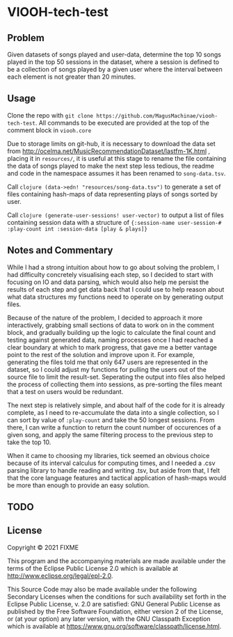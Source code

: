 # VIOOH-tech-test

## Problem
Given datasets of songs played and user-data, determine the top 10 songs played in the top 50 sessions
in the dataset, where a session is defined to be a collection of songs played by a given user where the interval between each element is not greater than 20 minutes.

## Usage

Clone the repo with ```git clone https://github.com/MagusMachinae/viooh-tech-test```. All
commands to be executed are provided at the top of the comment block in ```viooh.core```

Due to storage limits on git-hub, it is necessary to download the data set from
http://ocelma.net/MusicRecommendationDataset/lastfm-1K.html
, placing it in ```resources/```, it is useful at this stage to rename the file containing the data of songs played to make the next step less tedious, the readme and code in the namespace assumes it has been renamed to ```song-data.tsv```.

Call ```clojure (data->edn! "resources/song-data.tsv")``` to generate a set of files containing hash-maps of data representing plays of songs sorted by user.

Call ```clojure (generate-user-sessions! user-vector)``` to output a list of files containing session data with a structure of ```{:session-name user-session-# :play-count int :session-data [play & plays]}```

## Notes and Commentary
While I had a strong intuition about how to go about solving the problem, I had difficulty concretely visualising each step, so I decided to start with focusing on IO and data parsing, which would also help me persist the results of each step and get data back that I could use to help reason about what data structures my functions need to operate on by generating output files.

Because of the nature of the problem, I decided to approach it more interactively, grabbing small sections of data to work on in the comment block, and gradually building up the logic to calculate the final count and testing against generated data, naming processes once I had reached a clear boundary at which to mark progress, that gave me a better vantage point to the rest of the solution and improve upon it. For example, generating the files told me that only 647 users are represented in the dataset, so I could adjust my functions for pulling the users out of the source file to limit the result-set. Seperating the output into files also helped the process of collecting them into sessions, as pre-sorting the files meant that a test on users would be redundant.

The next step is relatively simple, and about half of the code for it is already complete, as I need to re-accumulate the data into a single collection, so I can sort by value of ```:play-count``` and take the 50 longest sessions. From there, I can write a function to return the count number of occurences of a given song, and apply the same filtering process to the previous step to take the top 10.

When it came to choosing my libraries, tick seemed an obvious choice because of its interval calculus for computing times, and I needed a .csv parsing library to handle reading and writing .tsv, but aside from that, I felt that the core language features and tactical application of hash-maps would be more than enough to provide an easy solution. 
## TODO



## License

Copyright © 2021 FIXME

This program and the accompanying materials are made available under the
terms of the Eclipse Public License 2.0 which is available at
http://www.eclipse.org/legal/epl-2.0.

This Source Code may also be made available under the following Secondary
Licenses when the conditions for such availability set forth in the Eclipse
Public License, v. 2.0 are satisfied: GNU General Public License as published by
the Free Software Foundation, either version 2 of the License, or (at your
option) any later version, with the GNU Classpath Exception which is available
at https://www.gnu.org/software/classpath/license.html.
